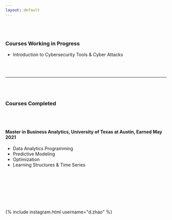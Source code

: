 ```yaml
---
layout: default
---
```


<br/><br/>
### Courses Working in Progress

* Introduction to Cybersecurity Tools & Cyber Attacks

<br/><br/>
* * *
<br/><br/>

### Courses Completed

<br/><br/>
#### Master in Business Analytics, University of Texas at Austin, Earned May 2021
* Data Analytics Programming
* Predictive Modeling
* Optimization
* Learning Structures & Time Series

<br/><br/>
<br/><br/>
<br/><br/>

{% include instagram.html username="d.zhao" %}
